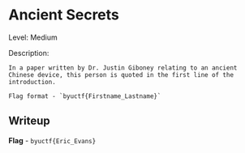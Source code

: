 # Ancient Secrets
Level: Medium

Description:
```
In a paper written by Dr. Justin Giboney relating to an ancient Chinese device, this person is quoted in the first line of the introduction.

Flag format - `byuctf{Firstname_Lastname}`
```

## Writeup
**Flag** - `byuctf{Eric_Evans}`